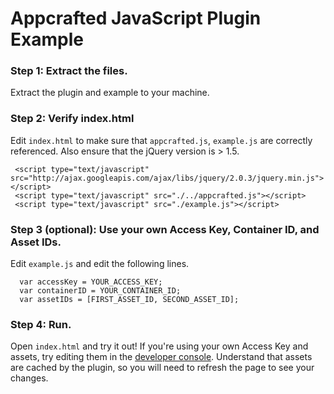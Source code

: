 # Appcrafted JavaScript Plugin Example

### Step 1: Extract the files.

Extract the plugin and example to your machine.

### Step 2: Verify index.html

Edit `index.html` to make sure that `appcrafted.js`, `example.js` are correctly referenced. Also ensure that the jQuery version is > 1.5.

     <script type="text/javascript" src="http://ajax.googleapis.com/ajax/libs/jquery/2.0.3/jquery.min.js"></script>
     <script type="text/javascript" src="./../appcrafted.js"></script>
     <script type="text/javascript" src="./example.js"></script>

### Step 3 (optional): Use your own Access Key, Container ID, and Asset IDs.

Edit `example.js` and edit the following lines.

      var accessKey = YOUR_ACCESS_KEY;
      var containerID = YOUR_CONTAINER_ID;
      var assetIDs = [FIRST_ASSET_ID, SECOND_ASSET_ID];

### Step 4: Run.

Open `index.html` and try it out! If you're using your own Access Key and assets, try editing them in the [developer console](https://developer.appcrafted.com). Understand that assets are cached by the plugin, so you will need to refresh the page to see your changes.
